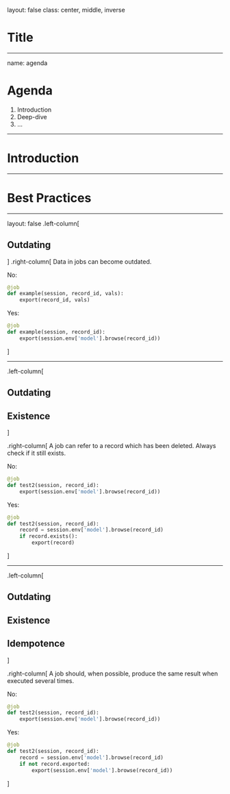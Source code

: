 layout: false
class: center, middle, inverse

# Title

---
name: agenda

# Agenda

1. Introduction
2. Deep-dive
3. ...

<!--
Todo:
install_in_connector
job delay
job delay with args
transactional properties (rollback, commit)
automatically retry a job on an error
job failure with traceback
channels
channels example (schema)
-->

---

# Introduction

---
# Best Practices
---

layout: false
.left-column[
  ## Outdating
]
.right-column[
Data in jobs can become outdated.

No:
```python
@job
def example(session, record_id, vals):
    export(record_id, vals)
```

Yes:
```python
@job
def example(session, record_id):
    export(session.env['model'].browse(record_id))
```

]

---

.left-column[
  ## Outdating
  ## Existence
]

.right-column[
A job can refer to a record which has been deleted.
Always check if it still exists.

No:
```python
@job
def test2(session, record_id):
    export(session.env['model'].browse(record_id))
```

Yes:
```python
@job
def test2(session, record_id):
    record = session.env['model'].browse(record_id)
    if record.exists():
        export(record)
```

]

---

.left-column[
  ## Outdating
  ## Existence
  ## Idempotence
]

.right-column[
A job should, when possible, produce the same result when executed several
times.

No:
```python
@job
def test2(session, record_id):
    export(session.env['model'].browse(record_id))
```

Yes:
```python
@job
def test2(session, record_id):
    record = session.env['model'].browse(record_id)
    if not record.exported:
        export(session.env['model'].browse(record_id))
```

]
